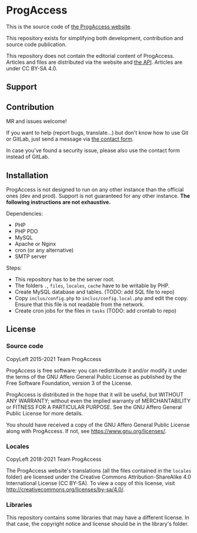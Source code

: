 # ProgAccess

This is the source code of [the ProgAccess website](https://progaccess.net).

This repository exists for simplifying both development, contribution and source code publication.

This repository does not contain the editorial content of ProgAccess. Articles and files are distributed via the website and [the API](https://progaccess.net/api). Articles are under CC BY-SA 4.0.

## Support

## Contribution

MR and issues welcome!

If you want to help (report bugs, translate...) but don't know how to use Git or GitLab, just send a message via [the contact form](https://progaccess.net/contacter.php).

In case you've found a security issue, please also use the contact form instead of GitLab.

## Installation

ProgAccess is not designed to run on any other instance than the official ones (dev and prod). Support is not guaranteed for any other instance. **The following instructions are not exhaustive.**

Dependencies:
* PHP
* PHP PDO
* MySQL
* Apache or Nginx
* cron (or any alternative)
* SMTP server

Steps:
* This repository has to be the server root.
* The folders `.`, `files`, `locales`, `cache` have to be writable by PHP.
* Create MySQL database and tables. (TODO: add SQL file to repo)
* Copy `inclus/config.php` to `inclus/config.local.php` and edit the copy. Ensure that this file is not readable from the network.
* Create cron jobs for the files in `tasks` (TODO: add crontab to repo)

## License

### Source code

CopyLeft 2015-2021 Team ProgAccess

ProgAccess is free software: you can redistribute it and/or modify it under the terms of the GNU Affero General Public License as published by the Free Software Foundation, version 3 of the License.

ProgAccess is distributed in the hope that it will be useful, but WITHOUT ANY WARRANTY; without even the implied warranty of MERCHANTABILITY or FITNESS FOR A PARTICULAR PURPOSE. See the GNU Affero General Public License for more details.

You should have received a copy of the GNU Affero General Public License along with ProgAccess. If not, see https://www.gnu.org/licenses/.

### Locales

CopyLeft 2018-2021 Team ProgAccess

The ProgAccess website's translations (all the files contained in the `locales` folder) are licensed under the Creative Commons Attribution-ShareAlike 4.0 International License (CC BY-SA). To view a copy of this license, visit http://creativecommons.org/licenses/by-sa/4.0/.

### Libraries

This repository contains some libraries that may have a different license. In that case, the copyright notice and license should be in the library's folder.
